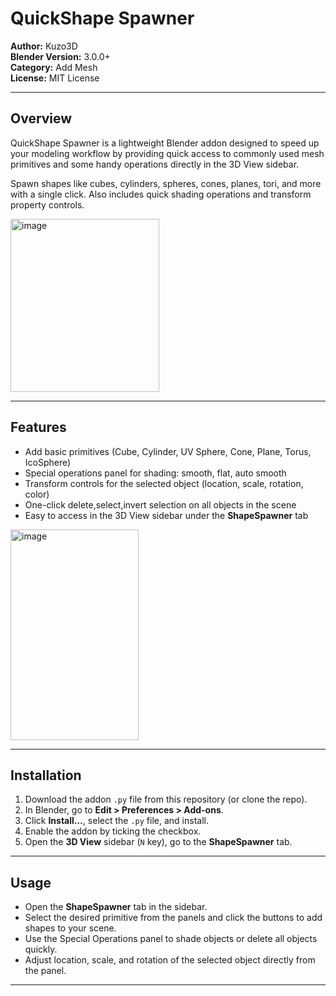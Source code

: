 # QuickShape Spawner

**Author:** Kuzo3D  
**Blender Version:** 3.0.0+  
**Category:** Add Mesh  
**License:** MIT License

---

## Overview

QuickShape Spawner is a lightweight Blender addon designed to speed up your modeling workflow by providing quick access to commonly used mesh primitives and some handy operations directly in the 3D View sidebar.  

Spawn shapes like cubes, cylinders, spheres, cones, planes, tori, and more with a single click. Also includes quick shading operations and transform property controls.

<img width="238" height="277" alt="image" src="https://github.com/user-attachments/assets/07fdd3d9-fd6d-4a0f-a428-e42fbcf74f23" />

---

## Features

- Add basic primitives (Cube, Cylinder, UV Sphere, Cone, Plane, Torus, IcoSphere)  
- Special operations panel for shading: smooth, flat, auto smooth  
- Transform controls for the selected object (location, scale, rotation, color)  
- One-click delete,select,invert selection on  all objects in the scene  
- Easy to access in the 3D View sidebar under the **ShapeSpawner** tab
  

<img width="205" height="337" alt="image" src="https://github.com/user-attachments/assets/1c850a48-efc8-4cb2-b1d8-39f07521131c" />

---

## Installation

1. Download the addon `.py` file from this repository (or clone the repo).  
2. In Blender, go to **Edit > Preferences > Add-ons**.  
3. Click **Install…**, select the `.py` file, and install.  
4. Enable the addon by ticking the checkbox.  
5. Open the **3D View** sidebar (`N` key), go to the **ShapeSpawner** tab.

---

## Usage

- Open the **ShapeSpawner** tab in the sidebar.  
- Select the desired primitive from the panels and click the buttons to add shapes to your scene.  
- Use the Special Operations panel to shade objects or delete all objects quickly.  
- Adjust location, scale, and rotation of the selected object directly from the panel.

---
